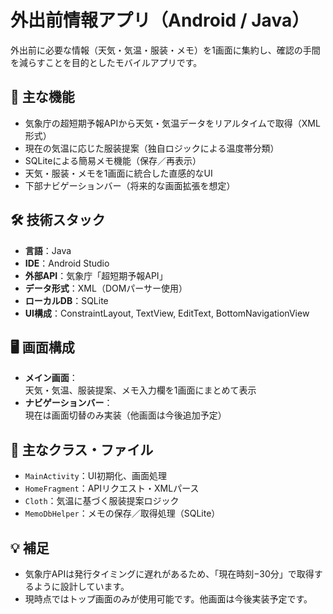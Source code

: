 # 外出前情報アプリ（Android / Java）

外出前に必要な情報（天気・気温・服装・メモ）を1画面に集約し、確認の手間を減らすことを目的としたモバイルアプリです。

## 📱 主な機能

- 気象庁の超短期予報APIから天気・気温データをリアルタイムで取得（XML形式）
- 現在の気温に応じた服装提案（独自ロジックによる温度帯分類）
- SQLiteによる簡易メモ機能（保存／再表示）
- 天気・服装・メモを1画面に統合した直感的なUI
- 下部ナビゲーションバー（将来的な画面拡張を想定）

## 🛠️ 技術スタック

- **言語**：Java  
- **IDE**：Android Studio  
- **外部API**：気象庁「超短期予報API」  
- **データ形式**：XML（DOMパーサー使用）  
- **ローカルDB**：SQLite  
- **UI構成**：ConstraintLayout, TextView, EditText, BottomNavigationView

## 🖥️ 画面構成

- **メイン画面**：  
  天気・気温、服装提案、メモ入力欄を1画面にまとめて表示
- **ナビゲーションバー**：  
  現在は画面切替のみ実装（他画面は今後追加予定）

## 📁 主なクラス・ファイル

- `MainActivity`：UI初期化、画面処理  
- `HomeFragment`：APIリクエスト・XMLパース  
- `Cloth`：気温に基づく服装提案ロジック  
- `MemoDbHelper`：メモの保存／取得処理（SQLite）

## 💡 補足

- 気象庁APIは発行タイミングに遅れがあるため、「現在時刻−30分」で取得するように設計しています。
- 現時点ではトップ画面のみが使用可能です。他画面は今後実装予定です。